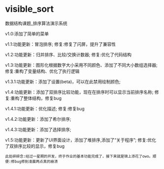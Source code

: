 # visible_sort

数据结构课题_排序算法演示系统

v1.0:添加了简单的菜单

v1.1:功能更新：冒泡排序;
    修复:修复了闪屏，提升了兼容性

v1.2:功能更新：归并排序、比较/交换计数器;
    修复:优化了代码结构

v1.3:功能更新：图形化根据数字大小采用不同颜色、添加了不同大小数组选择器;
    修复:重构了变量结构、优化了执行逻辑

v1.3.1:功能更新：添加了设置(beta)，可以在此禁用绘制颜色;

v1.4:功能更新：添加了双排序比较功能，现在在排序时可以显示当前排序名称;
    修复:重构了整体结构，修复bug

v1.4.1:功能更新：优化描述;
    修复:修复bug

v1.4.2:功能更新：添加了希尔排序;

v1.4.3:功能更新：添加了选择排序;

v1.5:功能更新：更新了UI界面设计，添加了堆排序,添加了“关于程序”;
    修复:优化了双排序比较的显示，修复bug

    此处碎碎念:经过一星期的开发，终于作业的基本功能完成了，接下来就是锦上添花了owo。顺便:修bug修到凌晨两点真的崩溃